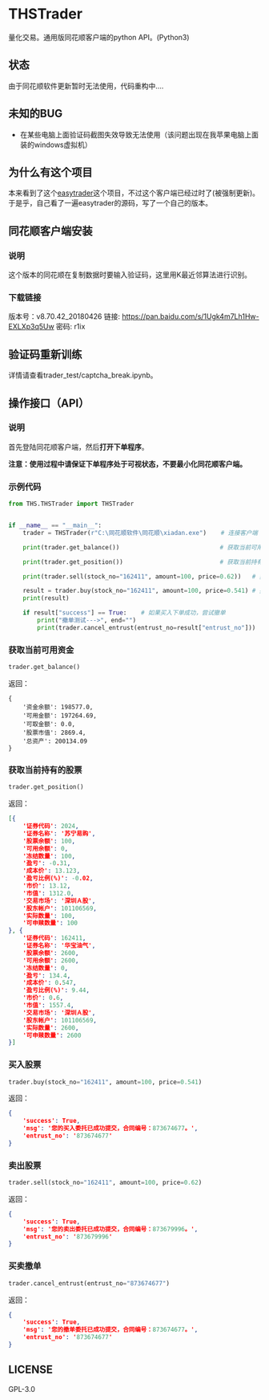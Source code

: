 # THSTrader
量化交易。通用版同花顺客户端的python API。(Python3)

## 状态
由于同花顺软件更新暂时无法使用，代码重构中....

## 未知的BUG
- 在某些电脑上面验证码截图失效导致无法使用（该问题出现在我苹果电脑上面装的windows虚拟机）


## 为什么有这个项目
本来看到了这个[easytrader](https://github.com/shidenggui/easytrader)这个项目，不过这个客户端已经过时了(被强制更新)。于是乎，自己看了一遍easytrader的源码，写了一个自己的版本。


## 同花顺客户端安装
### 说明
这个版本的同花顺在复制数据时要输入验证码，这里用K最近邻算法进行识别。
### 下载链接
版本号：v8.70.42_20180426
链接: https://pan.baidu.com/s/1Ugk4m7Lh1Hw-EXLXp3q5Uw 密码: r1ix

## 验证码重新训练
详情请查看trader_test/captcha_break.ipynb。

## 操作接口（API）
### 说明
首先登陆同花顺客户端，然后**打开下单程序**。

**注意：使用过程中请保证下单程序处于可视状态，不要最小化同花顺客户端。**

### 示例代码
``` python
from THS.THSTrader import THSTrader


if __name__ == "__main__":
    trader = THSTrader(r"C:\同花顺软件\同花顺\xiadan.exe")    # 连接客户端

    print(trader.get_balance())                            # 获取当前可用资金

    print(trader.get_position())                           # 获取当前持有的股票

    print(trader.sell(stock_no="162411", amount=100, price=0.62))   # 卖出股票

    result = trader.buy(stock_no="162411", amount=100, price=0.541) # 买入股票
    print(result)

    if result["success"] == True:	 # 如果买入下单成功，尝试撤单
        print("撤单测试--->", end="")
        print(trader.cancel_entrust(entrust_no=result["entrust_no"]))
```

### 获取当前可用资金
``` python
trader.get_balance()
```
返回：
```
{
	'资金余额': 198577.0,
	'可用金额': 197264.69,
	'可取金额': 0.0,
	'股票市值': 2869.4,
	'总资产': 200134.09
}
```
### 获取当前持有的股票
``` python
trader.get_position()
```
返回：
```  json
[{
	'证券代码': 2024,
	'证券名称': '苏宁易购',
	'股票余额': 100,
	'可用余额': 0,
	'冻结数量': 100,
	'盈亏': -0.31,
	'成本价': 13.123,
	'盈亏比例(%)': -0.02,
	'市价': 13.12,
	'市值': 1312.0,
	'交易市场': '深圳Ａ股',
	'股东帐户': 101106569,
	'实际数量': 100,
	'可申赎数量': 100
}, {
	'证券代码': 162411,
	'证券名称': '华宝油气',
	'股票余额': 2600,
	'可用余额': 2600,
	'冻结数量': 0,
	'盈亏': 134.4,
	'成本价': 0.547,
	'盈亏比例(%)': 9.44,
	'市价': 0.6,
	'市值': 1557.4,
	'交易市场': '深圳Ａ股',
	'股东帐户': 101106569,
	'实际数量': 2600,
	'可申赎数量': 2600
}]
```

### 买入股票
``` python
trader.buy(stock_no="162411", amount=100, price=0.541)
```
返回：
``` json
{
	'success': True,
	'msg': '您的买入委托已成功提交，合同编号：873674677。',
	'entrust_no': '873674677'
}
```

### 卖出股票
``` python
trader.sell(stock_no="162411", amount=100, price=0.62)
```
返回：
``` json
{
	'success': True,
	'msg': '您的卖出委托已成功提交，合同编号：873679996。',
	'entrust_no': '873679996'
}
```


### 买卖撤单
``` python
trader.cancel_entrust(entrust_no="873674677")
```
返回：
``` json
{
	'success': True,
	'msg': '您的撤单委托已成功提交，合同编号：873674677。',
	'entrust_no': '873674677'
}
```

## LICENSE
GPL-3.0
